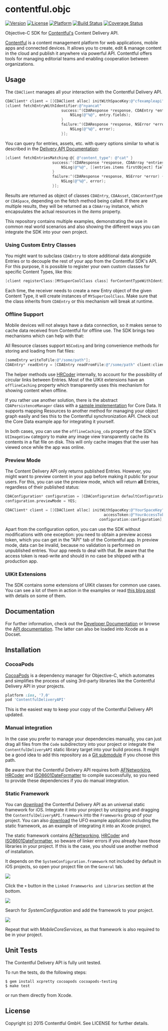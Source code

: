 # contentful.objc

[![Version](https://img.shields.io/cocoapods/v/ContentfulDeliveryAPI.svg?style=flat)](http://cocoadocs.org/docsets/ContentfulDeliveryAPI)
[![License](https://img.shields.io/cocoapods/l/ContentfulDeliveryAPI.svg?style=flat)](http://cocoadocs.org/docsets/ContentfulDeliveryAPI)
[![Platform](https://img.shields.io/cocoapods/p/ContentfulDeliveryAPI.svg?style=flat)](http://cocoadocs.org/docsets/ContentfulDeliveryAPI)
[![Build Status](http://img.shields.io/travis/contentful/contentful.objc.svg?style=flat)](https://travis-ci.org/contentful/contentful.objc)
[![Coverage Status](https://img.shields.io/coveralls/contentful/contentful.objc.svg)](https://coveralls.io/r/contentful/contentful.objc?branch=master)

Objective-C SDK for [Contentful's][1] Content Delivery API.

[Contentful][1] is a content management platform for web applications, mobile apps and connected devices. It allows you to create, edit & manage content in the cloud and publish it anywhere via powerful API. Contentful offers tools for managing editorial teams and enabling cooperation between organizations.

## Usage

The `CDAClient` manages all your interaction with the Contentful Delivery API.

```objective-c
CDAClient* client = [[CDAClient alloc] initWithSpaceKey:@"cfexampleapi" accessToken:@"b4c0n73n7fu1"];
[client fetchEntryWithIdentifier:@"nyancat"
                         success:^(CDAResponse *response, CDAEntry *entry) {
                             NSLog(@"%@", entry.fields);
                         }
                         failure:^(CDAResponse *response, NSError *error) {
                             NSLog(@"%@", error);
                         }];
```

You can query for entries, assets, etc. with query options similar to what is described in the [Delivery API Documentation][6]:

```objective-c
[client fetchEntriesMatching:@{ @"content_type": @"cat" }
                     success:^(CDAResponse *response, CDAArray *entries) {
                         NSLog(@"%@", [[entries.items firstObject] fields]);
                     }
                     failure:^(CDAResponse *response, NSError *error) {
                         NSLog(@"%@", error);
                     }];
```

Results are returned as object of classes `CDAEntry`, `CDAAsset`, `CDAContentType` or `CDASpace`, depending on the fetch method being called. If there are multiple results, they will be returned as a `CDAArray` instance, which encapsulates the actual resources in the *items* property.

This repository contains multiple examples, demonstrating the use in common real world
scenarios and also showing the different ways you can integrate the SDK into your own project.

### Using Custom Entry Classes

You might want to subclass `CDAEntry` to store additional data alongside Entries or to decouple the rest of your app from the Contentful SDK's API. For this purpose, it is possible to register your own custom classes for specific Content Types, like this:

```objective-c
[client registerClass:[MYSuperCoolClass class] forContentTypeWithIdentifier:@"MyContentType"];
```

Each time, the receiver needs to create a new Entry object of the given Content Type, it will create instances of `MYSuperCoolClass`. Make sure that the class inherits from `CDAEntry` or this mechanism will break at runtime.

### Offline Support

Mobile devices will not always have a data connection, so it makes sense to cache data received from Contentful for offline use. The SDK brings two mechanisms which can help with that:

All Resource classes support `NSCoding` and bring convenience methods for storing and loading from flat files:

```objective-c
[someEntry writeToFile:@"/some/path"];
CDAEntry* readEntry = [CDAEntry readFromFile:@"/some/path" client:client];
```

The helper methods use [HRCoder][10] internally, to account for the possibility of circular links between Entries. Most of the UIKit extensions have an `offlineCaching` property which transparently uses this mechanism for showing content when offline.

If you rather use another solution, there is the abstract `CDAPersistenceManager` class with a [sample implementation](https://github.com/contentful/contentful.objc/blob/master/Code/CoreData/CoreDataManager.m) for Core Data. It supports mapping Resources to another method for managing your object graph easily and ties this to the Contentful synchronization API. Check out the Core Data example app for integrating it yourself.

In both cases, you can use the `offlineCaching_cda` property of the SDK's `UIImageView` category to make any image view transparently cache its contents in a flat file on disk. This will only cache images that the user has viewed once while the app was online.

### Preview Mode

The Content Delivery API only returns published Entries. However, you might want to preview content in your app before making it public for your users. For this, you can use the preview mode, which will return **all** Entries, regardless of their published status:

```objective-c
CDAConfiguration* configuration = [CDAConfiguration defaultConfiguration];
configuration.previewMode = YES;

CDAClient* client = [[CDAClient alloc] initWithSpaceKey:@"YourSpaceKey"
                                            accessToken:@"YourAccessToken"
                                          configuration:configuration];
```

Apart from the configuration option, you can use the SDK without modifications with one exception: you need to obtain a preview access token, which you can get in the "API" tab of the Contentful app. In preview mode, data can be invalid, because no validation is performed on unpublished entries. Your app needs to deal with that. Be aware that the access token is read-write and should in no case be shipped with a production app.

### UIKit Extensions

The SDK contains some extensions of UIKit classes for common use cases. You can see a lot of them in action in the examples or read [this blog post][11] with details on some of them.

## Documentation

For further information, check out the [Developer Documentation][6] or browse the [API documentation][7]. The latter can also be loaded into Xcode as a Docset.

## Installation

### CocoaPods

[CocoaPods][2] is a dependency manager for Objective-C, which automates and simplifies the process of using 3rd-party libraries like the Contentful Delivery API in your projects.

```ruby
platform :ios, '7.0'
pod 'ContentfulDeliveryAPI'
```

This is the easiest way to keep your copy of the Contentful Delivery API updated.

### Manual integration

In the case you prefer to manage your dependencies manually, you can just drag all files from the `Code` subdirectory into your project or integrate the `ContentfulDeliveryAPI` static library target into your build process. It might be a good idea to add this repository as a [Git submodule][5] if you choose this path.

Be aware that the Contentful Delivery API requires both [AFNetworking][3], [HRCoder][10] and [ISO8601DateFormatter][4] to compile successfully, so you need to provide these dependencies if you do manual integration.

### Static Framework

You can [download][8] the Contentful Delivery API as an universal static framework for iOS. Integrate it into your project by unzipping and dragging the `ContentfulDeliveryAPI.framework` into the `Frameworks` group of your project. You can also [download][9] the UFO example application including the static framework, as an example of integrating it into an Xcode project.

The static framework contains [AFNetworking][3], [HRCoder][10] and [ISO8601DateFormatter][4], so beware of linker errors if you already have those libraries in your project. If this is the case, you should use another method of installation.

It depends on the `SystemConfiguration.framework` not included by default in iOS projects, so open your project file on the `General` tab.

![](Screenshots/GeneralTab.png)

Click the `+` button in the `Linked Frameworks and Libraries` section at the bottom.

![](Screenshots/Frameworks.png)

Search for *SystemConfiguration* and add the framework to your project.

![](Screenshots/SearchForFramework.png)

Repeat that with *MobileCoreServices*, as that framework is also required to be in your project.

## Unit Tests

The Contentful Delivery API is fully unit tested.

To run the tests, do the following steps:

    $ gem install xcpretty cocoapods cocoapods-testing
    $ make test

or run them directly from Xcode.

## License

Copyright (c) 2015 Contentful GmbH. See LICENSE for further details.



[1]: https://www.contentful.com
[2]: http://www.cocoapods.org
[3]: http://www.afnetworking.com
[4]: http://boredzo.org/iso8601dateformatter/
[5]: http://git-scm.com/docs/git-submodule
[6]: https://www.contentful.com/developers/documentation/content-delivery-api/
[7]: http://cocoadocs.org/docsets/ContentfulDeliveryAPI/1.7.1/
[8]: http://static.contentful.com/downloads/iOS/ContentfulDeliveryAPI-1.7.1.zip
[9]: http://static.contentful.com/downloads/iOS/UFO.zip
[10]: https://github.com/nicklockwood/HRCoder
[11]: https://www.contentful.com/blog/2014/04/04/Contentful-iOS-SDK/
